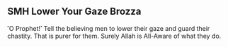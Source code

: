 ## SMH Lower Your Gaze Brozza



˹O Prophet!˺ Tell the believing men to lower their gaze and guard their chastity. That is purer for them. Surely Allah is All-Aware of what they do. 